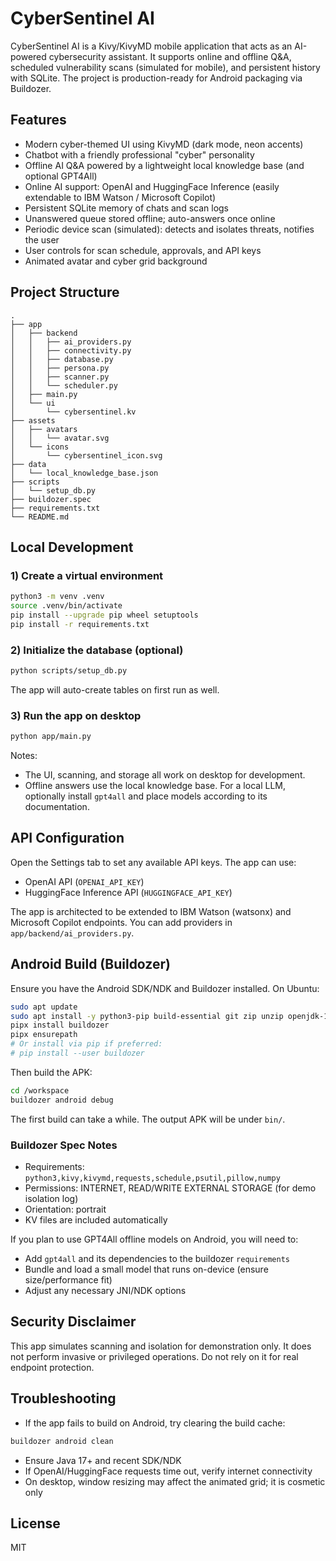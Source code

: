 # CyberSentinel AI

CyberSentinel AI is a Kivy/KivyMD mobile application that acts as an AI-powered cybersecurity assistant. It supports online and offline Q&A, scheduled vulnerability scans (simulated for mobile), and persistent history with SQLite. The project is production-ready for Android packaging via Buildozer.

## Features

- Modern cyber-themed UI using KivyMD (dark mode, neon accents)
- Chatbot with a friendly professional "cyber" personality
- Offline AI Q&A powered by a lightweight local knowledge base (and optional GPT4All)
- Online AI support: OpenAI and HuggingFace Inference (easily extendable to IBM Watson / Microsoft Copilot)
- Persistent SQLite memory of chats and scan logs
- Unanswered queue stored offline; auto-answers once online
- Periodic device scan (simulated): detects and isolates threats, notifies the user
- User controls for scan schedule, approvals, and API keys
- Animated avatar and cyber grid background

## Project Structure

```
.
├── app
│   ├── backend
│   │   ├── ai_providers.py
│   │   ├── connectivity.py
│   │   ├── database.py
│   │   ├── persona.py
│   │   ├── scanner.py
│   │   └── scheduler.py
│   ├── main.py
│   └── ui
│       └── cybersentinel.kv
├── assets
│   ├── avatars
│   │   └── avatar.svg
│   └── icons
│       └── cybersentinel_icon.svg
├── data
│   └── local_knowledge_base.json
├── scripts
│   └── setup_db.py
├── buildozer.spec
├── requirements.txt
└── README.md
```

## Local Development

### 1) Create a virtual environment

```bash
python3 -m venv .venv
source .venv/bin/activate
pip install --upgrade pip wheel setuptools
pip install -r requirements.txt
```

### 2) Initialize the database (optional)

```bash
python scripts/setup_db.py
```

The app will auto-create tables on first run as well.

### 3) Run the app on desktop

```bash
python app/main.py
```

Notes:
- The UI, scanning, and storage all work on desktop for development.
- Offline answers use the local knowledge base. For a local LLM, optionally install `gpt4all` and place models according to its documentation.

## API Configuration

Open the Settings tab to set any available API keys. The app can use:
- OpenAI API (`OPENAI_API_KEY`)
- HuggingFace Inference API (`HUGGINGFACE_API_KEY`)

The app is architected to be extended to IBM Watson (watsonx) and Microsoft Copilot endpoints. You can add providers in `app/backend/ai_providers.py`.

## Android Build (Buildozer)

Ensure you have the Android SDK/NDK and Buildozer installed. On Ubuntu:

```bash
sudo apt update
sudo apt install -y python3-pip build-essential git zip unzip openjdk-17-jdk
pipx install buildozer
pipx ensurepath
# Or install via pip if preferred:
# pip install --user buildozer
```

Then build the APK:

```bash
cd /workspace
buildozer android debug
```

The first build can take a while. The output APK will be under `bin/`.

### Buildozer Spec Notes

- Requirements: `python3,kivy,kivymd,requests,schedule,psutil,pillow,numpy`
- Permissions: INTERNET, READ/WRITE EXTERNAL STORAGE (for demo isolation log)
- Orientation: portrait
- KV files are included automatically

If you plan to use GPT4All offline models on Android, you will need to:
- Add `gpt4all` and its dependencies to the buildozer `requirements`
- Bundle and load a small model that runs on-device (ensure size/performance fit)
- Adjust any necessary JNI/NDK options

## Security Disclaimer

This app simulates scanning and isolation for demonstration only. It does not perform invasive or privileged operations. Do not rely on it for real endpoint protection.

## Troubleshooting

- If the app fails to build on Android, try clearing the build cache:

```bash
buildozer android clean
```

- Ensure Java 17+ and recent SDK/NDK
- If OpenAI/HuggingFace requests time out, verify internet connectivity
- On desktop, window resizing may affect the animated grid; it is cosmetic only

## License

MIT
